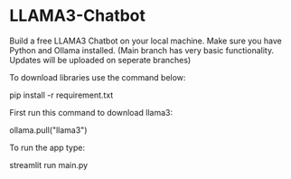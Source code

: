 # LLAMA3-Chatbot
Build a free LLAMA3 Chatbot on your local machine. 
Make sure you have Python and Ollama installed.   (Main branch has very basic functionality. Updates will be uploaded on seperate branches) 

To download libraries use the command below:


pip install -r requirement.txt


First run this command to download llama3:


ollama.pull("llama3")


To run the app type: 


streamlit run main.py 
